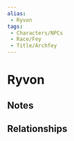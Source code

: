```yaml
---
alias: 
 - Ryvon
tags: 
 - Characters/NPCs
 - Race/Fey
 - Title/Archfey
---
```


# Ryvon

## Notes


## Relationships

